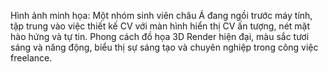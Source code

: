 Hình ảnh minh họa: Một nhóm sinh viên châu Á đang ngồi trước máy tính, tập trung vào việc thiết kế CV với màn hình hiển thị CV ấn tượng, nét mặt hào hứng và tự tin. Phong cách đồ họa 3D Render hiện đại, màu sắc tươi sáng và năng động, biểu thị sự sáng tạo và chuyên nghiệp trong công việc freelance.